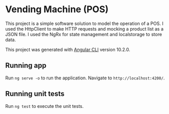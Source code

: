 # Vending Machine (POS)
This project is a simple software solution to model the operation of a POS.
I used the HttpClient to make HTTP requests and mocking a product list as a JSON file.
I used the NgRx for state management and localstorage to store data.

This project was generated with [Angular CLI](https://github.com/angular/angular-cli) version 10.2.0.

## Running app

Run `ng serve -o` to run the application. Navigate to `http://localhost:4200/`.

## Running unit tests

Run `ng test` to execute the unit tests.
